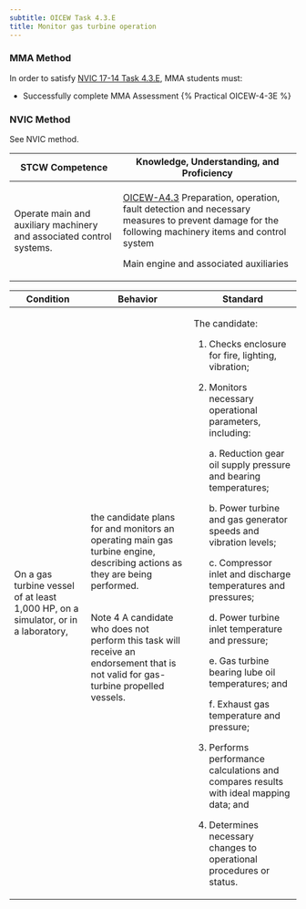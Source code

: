 ```yaml
---
subtitle: OICEW Task 4.3.E 
title: Monitor gas turbine operation
---
```



### MMA Method

In order to satisfy  [NVIC 17-14  Task  4.3.E](/stcw23/assets/images/nvic-17-14.pdf), MMA students must:

* Successfully complete MMA Assessment {% Practical OICEW-4-3E %}


### NVIC Method

<a onclick="togglevisibility('nvic_methods')" >See NVIC method.</a>

<div id='nvic_methods' class='hide'>

<table>
<thead>
<tr>
<th class='forty'> STCW Competence </th>
<th class='sixty'> Knowledge, Understanding, and Proficiency </th>
</tr>
</thead>




<tbody>
<tr><td markdown='1'>

Operate main and auxiliary machinery and associated control systems.

</td><td markdown='1'>

[OICEW-A4.3](../../tables/31.html#OICEW-A4.3) Preparation, operation, fault detection and necessary measures to prevent damage for the following machinery items and control system 

Main engine and associated auxiliaries

</td></tr>


</tbody>
</table>


<table>
<thead>
<tr><th class='twenty'>  Condition </th><th class='twenty'> Behavior </th><th  class='sixty'>Standard </th></tr>
</thead>
<tbody >



<tr><td markdown='1'>

On a gas turbine vessel of at least 1,000 HP, on a simulator, or in a laboratory,

</td><td markdown='1'>

the candidate plans for and monitors an operating main gas turbine engine, describing actions as they are being performed.

<br>

<div class="tooltip">Note 4
<span class="tooltiptext">
A candidate who does not perform this task will receive an endorsement that is not valid for gas-turbine propelled vessels.
</span>
</div>


</td><td markdown='1'>

The candidate:

1. Checks enclosure for fire, lighting, vibration;

2. Monitors necessary operational parameters, including:

     a. Reduction gear oil supply pressure and bearing temperatures;

     b. Power turbine and gas generator speeds and vibration levels;

     c. Compressor inlet  and discharge temperatures and pressures;

     d. Power turbine inlet temperature and pressure;

     e. Gas turbine bearing  lube oil temperatures; and

     f. Exhaust gas temperature and pressure;

3. Performs performance calculations and compares results with ideal mapping data; and

4. Determines necessary changes to operational procedures or status.

</td></tr>
</tbody>
</table>
</div>
